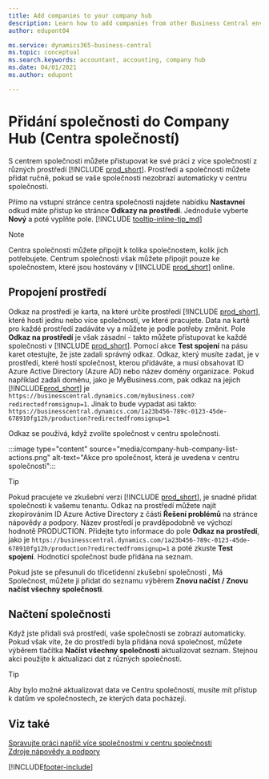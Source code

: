```yaml
---
title: Add companies to your company hub
description: Learn how to add companies from other Business Central environments to your company hub so you can manage work across environments.
author: edupont04

ms.service: dynamics365-business-central
ms.topic: conceptual
ms.search.keywords: accountant, accounting, company hub
ms.date: 04/01/2021
ms.author: edupont

---
```

# Přidání společnosti do Company Hub (Centra společností)

S centrem společnosti můžete přistupovat ke své práci z více společností z různých prostředí [!INCLUDE [prod_short](includes/prod_short.md)]. Prostředí a společnosti můžete přidat ručně, pokud se vaše společnosti nezobrazí automaticky v centru společnosti.

Přímo na vstupní stránce centra společnosti najdete nabídku **Nastavneí** odkud máte přístup ke stránce **Odkazy na prostředí**. Jednoduše vyberte **Nový** a poté vyplňte pole. [!INCLUDE [tooltip-inline-tip_md](includes/tooltip-inline-tip_md.md)]

> [!NOTE]
> Centra společnosti můžete připojit k tolika společnostem, kolik jich potřebujete. Centrum společnosti však můžete připojit pouze ke společnostem, které jsou hostovány v [!INCLUDE [prod_short](includes/prod_short.md)] online.

## Propojení prostředí

Odkaz na prostředí je karta, na které určíte prostředí [!INCLUDE [prod_short](includes/prod_short.md)], které hostí jednu nebo více společností, ve které pracujete. Data na kartě pro každé prostředí zadáváte vy a můžete je podle potřeby změnit. Pole **Odkaz na prostředí** je však zásadní - takto můžete přistupovat ke každé společnosti v [!INCLUDE [prod_short](includes/prod_short.md)]. Pomocí akce **Test spojení** na pásu karet otestujte, že jste zadali správný odkaz. Odkaz, který musíte zadat, je v prostředí, které hostí společnost, kterou přidáváte, a musí obsahovat ID Azure Active Directory (Azure AD) nebo název domény organizace. Pokud například zadali doménu, jako je MyBusiness.com, pak odkaz na jejich [!INCLUDE[prod_short](includes/prod_short.md)] je ```https://businesscentral.dynamics.com/mybusiness.com?redirectedfromsignup=1```. Jinak to bude vypadat asi takto: ```https://businesscentral.dynamics.com/1a23b456-789c-0123-45de-678910fg12h/production?redirectedfromsignup=1```

Odkaz se používá, když zvolíte společnost v centru společnosti.

:::image type="content" source="media/company-hub-company-list-actions.png" alt-text="Akce pro společnost, která je uvedena v centru společnosti":::

> [!TIP]
> Pokud pracujete ve zkušební verzi [!INCLUDE [prod_short](includes/prod_short.md)], je snadné přidat společnosti k vašemu tenantu. Odkaz na prostředí můžete najít zkopírováním ID Azure Active Directory z části **Řešení problémů** na stránce nápovědy a podpory. Název prostředí je pravděpodobně ve výchozí hodnotě PRODUCTION. Přidejte tyto informace do pole **Odkaz na prostředí**, jako je ```https://businesscentral.dynamics.com/1a23b456-789c-0123-45de-678910fg12h/production?redirectedfromsignup=1``` a poté zkuste **Test spojení**. Hodnotící společnost bude přidána na seznam.
>
> Pokud jste se přesunuli do třicetidenní zkušební společnosti , Má Společnost, můžete ji přidat do seznamu výběrem **Znovu načíst / Znovu načíst všechny společnosti**.

## Načtení společnosti

Když jste přidali svá prostředí, vaše společnosti se zobrazí automaticky. Pokud však víte, že do prostředí byla přidána nová společnost, můžete výběrem tlačítka **Načíst všechny společnosti** aktualizovat seznam. Stejnou akci použijte k aktualizaci dat z různých společností.

> [!TIP]
> Aby bylo možné aktualizovat data ve Centru společností, musíte mít přístup k datům ve společnostech, ze kterých data pocházejí.

## Viz také

[Spravujte práci napříč více společnostmi v centru společnosti](company-hub.md)  
[Zdroje nápovědy a podpory](product-help-and-support.md)


[!INCLUDE[footer-include](includes/footer-banner.md)]